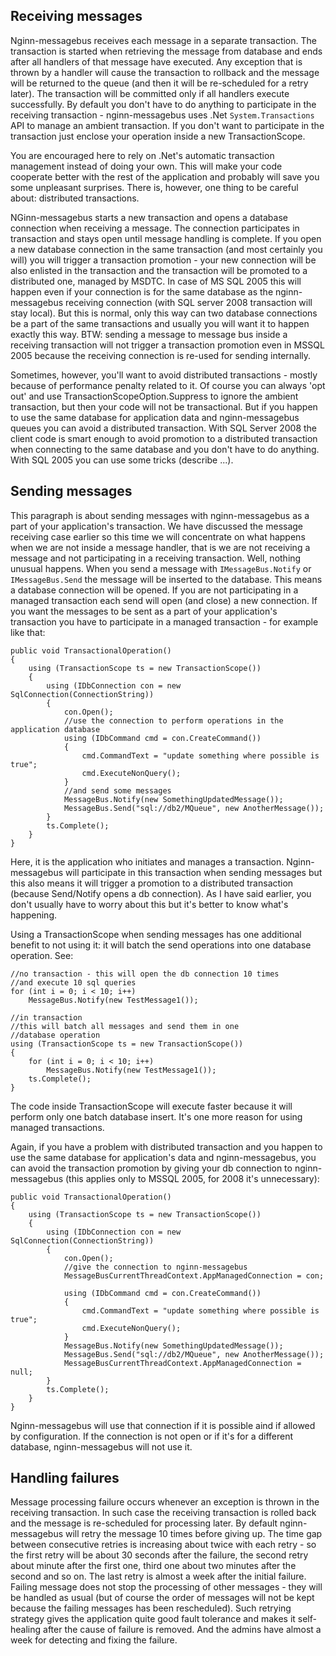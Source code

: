 ## Receiving messages ##
Nginn-messagebus receives each message in a separate transaction. The transaction is started when retrieving the message from database and ends after all handlers of that message have executed. Any exception that is thrown by a handler will cause the transaction to rollback and the message will be returned to the queue (and then it will be re-scheduled for a  retry later). The transaction will be committed only if all handlers execute successfully.
By default you don't have to do anything to participate in the receiving transaction - nginn-messagebus uses .Net `System.Transactions` API to manage an ambient transaction. If you don't want to participate in the transaction just enclose your operation inside a new TransactionScope.

You are encouraged here to rely on .Net's automatic transaction management instead of doing your own. This will make your code cooperate better with the rest of the application and probably will save you some unpleasant surprises. There is, however, one thing to be careful about: distributed transactions.

NGinn-messagebus starts a new transaction and opens a database connection when receiving a message. The connection participates in transaction and stays open until message handling is complete. If you open a new database connection in the same transaction (and most certainly you will) you will trigger a transaction promotion - your new connection will be also enlisted in the transaction and the transaction will be promoted to a distributed one, managed by MSDTC. In case of MS SQL 2005 this will happen even if your connection is for the same database as the nginn-messagebus receiving connection (with SQL server 2008 transaction will stay local). But this is normal, only this way can two database connections be a part of the same transactions and usually you will want it to happen exactly this way. BTW: sending a message to message bus inside a receiving transaction will not trigger a transaction promotion even in MSSQL 2005 because the receiving connection is re-used for sending internally.

Sometimes, however, you'll want to avoid distributed transactions - mostly because of performance penalty related to it. Of course you can always 'opt out' and use TransactionScopeOption.Suppress to ignore the ambient transaction, but then your code will not be transactional. But if you happen to use the same database for application data and nginn-messagebus queues you can avoid a distributed transaction. With SQL Server 2008 the client code is smart enough to avoid promotion to a distributed transaction when connecting to the same database and you don't have to do anything. With SQL 2005 you can use some tricks (describe ...).



## Sending messages ##

This paragraph is about sending messages with nginn-messagebus as a part of your application's transaction. We have discussed the message receiving case earlier so this time we will concentrate on what happens when we are not inside a message handler, that is we are not receiving a message and not participating in  a receiving transaction.
Well, nothing unusual happens. When you send a message with `IMessageBus.Notify` or `IMessageBus.Send` the message will be inserted to the database. This means a database connection will be opened. If you are not participating in a managed transaction each send will open (and close) a new connection.
If you want the messages to be sent as a part of your application's transaction you have to participate in a managed transaction - for example like that:

```
public void TransactionalOperation()
{
    using (TransactionScope ts = new TransactionScope())
    {
        using (IDbConnection con = new SqlConnection(ConnectionString))
        {
            con.Open();
            //use the connection to perform operations in the application database
            using (IDbCommand cmd = con.CreateCommand())
            {
                cmd.CommandText = "update something where possible is true";
                cmd.ExecuteNonQuery();
            }
            //and send some messages
            MessageBus.Notify(new SomethingUpdatedMessage());
            MessageBus.Send("sql://db2/MQueue", new AnotherMessage());
        }
        ts.Complete();
    }
}
```
Here, it is the application who initiates and manages a transaction. Nginn-messagebus will participate in this transaction when sending messages but this also means it will trigger a promotion to a distributed transaction (because Send/Notify opens a db connection).
As I have said earlier, you don't usually have to worry about this but it's better to know what's happening.

Using a TransactionScope when sending messages has one additional benefit to not using it: it will batch the send operations into one database operation. See:

```
//no transaction - this will open the db connection 10 times
//and execute 10 sql queries
for (int i = 0; i < 10; i++)
    MessageBus.Notify(new TestMessage1());
    
//in transaction
//this will batch all messages and send them in one
//database operation
using (TransactionScope ts = new TransactionScope())
{
    for (int i = 0; i < 10; i++)
        MessageBus.Notify(new TestMessage1());
    ts.Complete();
}
```
The code inside TransactionScope will execute faster because it will perform only one batch database insert. It's one more reason for using managed transactions.

Again, if you have a problem with distributed transaction and you happen to use the same database for application's data and nginn-messagebus, you can avoid the transaction promotion by giving your db connection to nginn-messagebus (this applies only to MSSQL 2005, for 2008 it's unnecessary):
```
public void TransactionalOperation()
{
    using (TransactionScope ts = new TransactionScope())
    {
        using (IDbConnection con = new SqlConnection(ConnectionString))
        {
            con.Open();
            //give the connection to nginn-messagebus
            MessageBusCurrentThreadContext.AppManagedConnection = con;
            
            using (IDbCommand cmd = con.CreateCommand())
            {
                cmd.CommandText = "update something where possible is true";
                cmd.ExecuteNonQuery();
            }
            MessageBus.Notify(new SomethingUpdatedMessage());
            MessageBus.Send("sql://db2/MQueue", new AnotherMessage());
            MessageBusCurrentThreadContext.AppManagedConnection = null;
        }
        ts.Complete();
    }
}
```
Nginn-messagebus will use that connection if it is possible aind if allowed by configuration. If the connection is not open or if it's for a different database, nginn-messagebus will not use it.

## Handling failures ##
Message processing failure occurs whenever an exception is thrown in the receiving transaction. In such case the receiving transaction is rolled back and the message is re-scheduled for processing later.  By default nginn-messagebus will retry the message 10 times before giving up. The time gap between consecutive retries is increasing about twice with each retry - so the first retry will be about 30 seconds after the failure, the second retry about minute after the first one, third one about two minutes after the second and so on. The last retry is almost a week after the initial failure. Failing message does not stop the processing of other messages - they will be handled as usual (but of course the order of messages will not be kept because the failing messages has been rescheduled). Such retrying strategy gives the application quite good fault tolerance and makes it self-healing after the cause of failure is removed. And the admins have almost a week for detecting and fixing the failure.